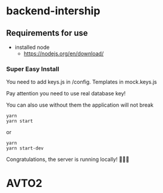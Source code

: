 # backend-intership
## Requirements for use

+ installed node
  + https://nodejs.org/en/download/

### Super Easy Install
You need to add keys.js in /config. Templates in mock.keys.js 

Pay attention you need to use real database key!

You can also use without them the application will not break

```
yarn 
yarn start
```
or 
```
yarn 
yarn start-dev
```

Congratulations, the server is running locally! 🎉🎉🎉
# AVTO2
